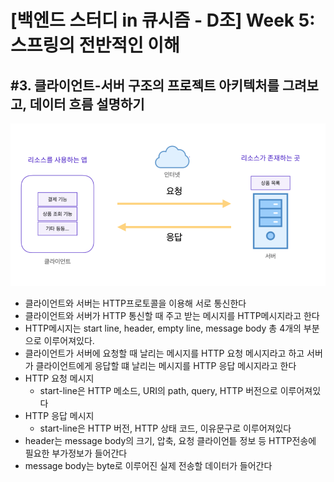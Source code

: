# [백엔드 스터디 in 큐시즘 - D조] Week 5: 스프링의 전반적인 이해
## #3. 클라이언트-서버 구조의 프로젝트 아키텍처를 그려보고, 데이터 흐름 설명하기

<img src="./image/minhyuk.png">

- 클라이언트와 서버는 HTTP프로토콜을 이용해 서로 통신한다
- 클라이언트와 서버가 HTTP 통신할 때 주고 받는 메시지를 HTTP메시지라고 한다
- HTTP메시지는 start line, header, empty line, message body 총 4개의 부분으로 이루어져있다.
- 클라이언트가 서버에 요청할 때 날리는 메시지를 HTTP 요청 메시지라고 하고 서버가 클라이언트에게 응답할 떄 날리는 메시지를 HTTP 응답 메시지라고 한다
- HTTP 요청 메시지
    - start-line은 HTTP 메소드, URI의 path, query, HTTP 버전으로 이루어져있다
- HTTP 응답 메시지
    - start-line은 HTTP 버전, HTTP 상태 코드, 이유문구로 이루어져있다
- header는 message body의 크기, 압축, 요청 클라이언틑 정보 등 HTTP전송에 필요한 부가정보가 들어간다
- message body는 byte로 이루어진 실제 전송할 데이터가 들어간다